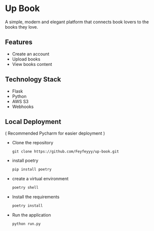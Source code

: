 # Up Book

A simple, modern and elegant platform that connects book lovers to the books they love.

## Features
- Create an account
- Upload books
- View books content

## Technology Stack
- Flask
- Python
- AWS S3
- Webhooks

## Local Deployment
( Recommended Pycharm for easier deployment )
- Clone the repository
    ```
    git clone https://github.com/Feyfeyyy/up-book.git
    ```
- install poetry
    ```python
    pip install poetry
    ```
- create a virtual environment
    ```python
    poetry shell
    ```
- Install the requirements
    ```python
    poetry install
    ```
- Run the application
    ```python
    python run.py
    ```
